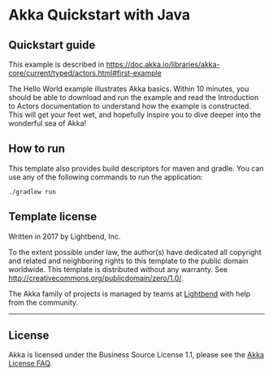 # Akka Quickstart with Java

## Quickstart guide

This example is described in https://doc.akka.io/libraries/akka-core/current/typed/actors.html#first-example

The Hello World example illustrates Akka basics. Within 10 minutes, you should be able to download and run the example and read the Introduction to Actors documentation to understand how the example is constructed. This will get your feet wet, and hopefully inspire you to dive deeper into the wonderful sea of Akka!

## How to run

This template also provides build descriptors for maven and gradle. You can use any of the following commands to run the application:
```
./gradlew run
```

## Template license

Written in 2017 by Lightbend, Inc.

To the extent possible under law, the author(s) have dedicated all copyright and related
and neighboring rights to this template to the public domain worldwide.
This template is distributed without any warranty. See <http://creativecommons.org/publicdomain/zero/1.0/>.

The Akka family of projects is managed by teams at [Lightbend](https://lightbend.com) with help from the community.

---

## License

Akka is licensed under the Business Source License 1.1, please see the [Akka License FAQ](https://www.lightbend.com/akka/license-faq).
